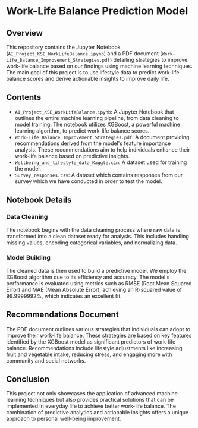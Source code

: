 # Work-Life Balance Prediction Model

## Overview
This repository contains the Jupyter Notebook (`AI_Project_KSE_WorkLifeBalance.ipynb`) and a PDF document (`Work-Life_Balance_Improvement_Strategies.pdf`) detailing strategies to improve work-life balance based on our findings using machine learning techniques. The main goal of this project is to use lifestyle data to predict work-life balance scores and derive actionable insights to improve daily life.

## Contents
- `AI_Project_KSE_WorkLifeBalance.ipynb`: A Jupyter Notebook that outlines the entire machine learning pipeline, from data cleaning to model training. The notebook utilizes XGBoost, a powerful machine learning algorithm, to predict work-life balance scores.
- `Work-Life_Balance_Improvement_Strategies.pdf`: A document providing recommendations derived from the model's feature importance analysis. These recommendations aim to help individuals enhance their work-life balance based on predictive insights.
- `Wellbeing_and_lifestyle_data_Kaggle.сім`: A dataset used for training the model.
- `Survey_responses.csv`: A dataset which contains responses from our survey which we have conducted in order to test the model.

## Notebook Details
### Data Cleaning
The notebook begins with the data cleaning process where raw data is transformed into a clean dataset ready for analysis. This includes handling missing values, encoding categorical variables, and normalizing data.

### Model Building
The cleaned data is then used to build a predictive model. We employ the XGBoost algorithm due to its efficiency and accuracy. The model's performance is evaluated using metrics such as RMSE (Root Mean Squared Error) and MAE (Mean Absolute Error), achieving an R-squared value of 99.9999992%, which indicates an excellent fit.

## Recommendations Document
The PDF document outlines various strategies that individuals can adopt to improve their work-life balance. These strategies are based on key features identified by the XGBoost model as significant predictors of work-life balance. Recommendations include lifestyle adjustments like increasing fruit and vegetable intake, reducing stress, and engaging more with community and social networks.

## Conclusion
This project not only showcases the application of advanced machine learning techniques but also provides practical solutions that can be implemented in everyday life to achieve better work-life balance. The combination of predictive analytics and actionable insights offers a unique approach to personal well-being improvement.
